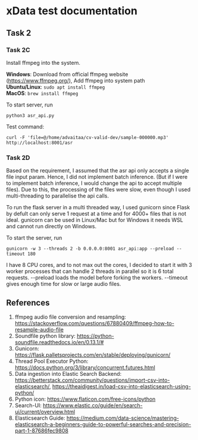 # xData test documentation

## Task 2

### Task 2C
Install ffmpeg into the system.

**Windows**: Download from official ffmpeg website (https://www.ffmpeg.org/), Add ffmpeg into system path \
**Ubuntu/Linux**: ``` sudo apt install ffmpeg ``` \
**MacOS**: ``` brew install ffmpeg ```

To start server, run
```
python3 asr_api.py
```

Test command:
```shell
curl -F 'file=@/home/advaitaa/cv-valid-dev/sample-000000.mp3' http://localhost:8001/asr
```

### Task 2D
Based on the requirement, I assumed that the asr api only accepts a single file input param. Hence, I did not implement batch inference. (But if I were to implement batch inference, I would change the api to accept multiple files). Due to this, the processing of the files were slow, even though I used multi-threading to parallelise the api calls.

To run the flask server in a multi threaded way, I used gunicorn since Flask by defult can only serve 1 request at a time and for 4000+ files that is not ideal. gunicorn can be used in Linux/Mac but for Windows it needs WSL and cannot run directly on Windows.

To start the server, run
```
gunicorn -w 3 --threads 2 -b 0.0.0.0:8001 asr_api:app --preload --timeout 180
```
I have 8 CPU cores, and to not max out the cores, I decided to start it with 3 worker processes that can handle 2 threads in parallel so it is 6 total requests. --preload loads the model before forking the workers. --timeout gives enough time for slow or large audio files.

## References
1. ffmpeg audio file conversion and resampling: https://stackoverflow.com/questions/67880409/ffmpeg-how-to-resample-audio-file
2. Soundfile python library: https://python-soundfile.readthedocs.io/en/0.13.1/#
3. Gunicorn: https://flask.palletsprojects.com/en/stable/deploying/gunicorn/
4. Thread Pool Executor Python: https://docs.python.org/3/library/concurrent.futures.html
5. Data ingestion into Elastic Search Backend: https://betterstack.com/community/questions/import-csv-into-elasticsearch/, https://theaidigest.in/load-csv-into-elasticsearch-using-python/
6. Python icon: https://www.flaticon.com/free-icons/python
7. Search-UI: https://www.elastic.co/guide/en/search-ui/current/overview.html
8. Elasticsearch Guide: https://medium.com/data-science/mastering-elasticsearch-a-beginners-guide-to-powerful-searches-and-precision-part-1-87686fec9808

